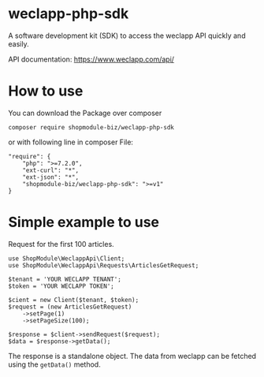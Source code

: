 # weclapp-php-sdk
A software development kit (SDK) to access the weclapp API quickly and easily.

API documentation: https://www.weclapp.com/api/

# How to use
You can download the Package over composer

```
composer require shopmodule-biz/weclapp-php-sdk
```

or with following line in composer File:

```
"require": {
    "php": ">=7.2.0",
    "ext-curl": "*",
    "ext-json": "*",
    "shopmodule-biz/weclapp-php-sdk": ">=v1"
}
```

# Simple example to use
Request for the first 100 articles.
```
use ShopModule\WeclappApi\Client;
use ShopModule\WeclappApi\Requests\ArticlesGetRequest;

$tenant = 'YOUR WECLAPP TENANT';
$token = 'YOUR WECLAPP TOKEN';

$cient = new Client($tenant, $token);
$request = (new ArticlesGetRequest)
    ->setPage(1)
    ->setPageSize(100);

$response = $client->sendRequest($request);
$data = $response->getData();
```

The response is a standalone object. The data from weclapp can be fetched using the `getData()` method.
